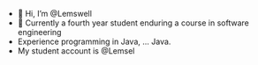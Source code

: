 - 👋 Hi, I’m @Lemswell
- 🌱 Currently a fourth year student enduring a course in software engineering
- Experience programming in Java, ... Java.
- My student account is @Lemsel

<!---
Lemswell/Lemswell is a ✨ special ✨ repository because its `README.md` (this file) appears on your GitHub profile.
You can click the Preview link to take a look at your changes.
--->

